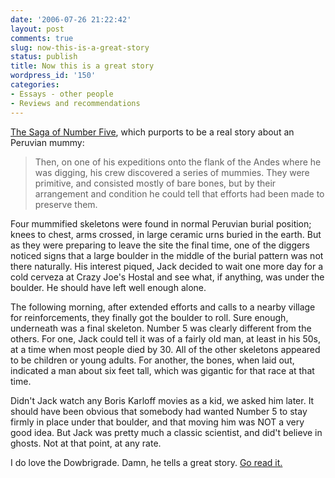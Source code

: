 ```yaml
---
date: '2006-07-26 21:22:42'
layout: post
comments: true
slug: now-this-is-a-great-story
status: publish
title: Now this is a great story
wordpress_id: '150'
categories:
- Essays - other people
- Reviews and recommendations
---
```


[The Saga of Number Five](http://blogs.law.harvard.edu/dowbrigade/2004/03/08#a2923), which purports to be a real story about an Peruvian mummy:


> Then, on one of his expeditions onto the flank of the Andes where he was digging, his crew discovered a series of mummies.  They were primitive, and consisted mostly of bare bones, but by their arrangement and condition he could tell that efforts had been made to preserve them.

Four mummified skeletons were found in normal Peruvian burial position; knees to chest, arms crossed, in large ceramic urns buried in the earth.  But as they were preparing to leave the site the final time, one of the diggers noticed signs that a large boulder in the middle of the burial pattern was not there naturally.  His interest piqued, Jack decided to wait one more day for a cold cerveza at Crazy Joe's Hostal and see what, if anything, was under the boulder.  He should have left well enough alone.

The following morning, after extended efforts and calls to a nearby village for reinforcements, they finally got the boulder to roll.  Sure enough, underneath was a final skeleton. Number 5 was clearly different from the others.  For one, Jack could tell it was of a fairly old man, at least in his 50s, at a time when most people died by 30.  All of the other skeletons appeared to be children or young adults.  For another, the bones, when laid out, indicated a man about six feet tall, which was gigantic for that race at that time.

Didn't Jack watch any Boris Karloff movies as a kid, we asked him later. It should have been obvious that somebody had wanted Number 5 to stay firmly in place under that boulder, and that moving him was NOT a very good idea. But Jack was pretty much a classic scientist, and did't believe in ghosts. Not at that point, at any rate.


I do love the Dowbrigrade. Damn, he tells a great story. [Go read it.](http://blogs.law.harvard.edu/dowbrigade/2004/03/08#a2923)
